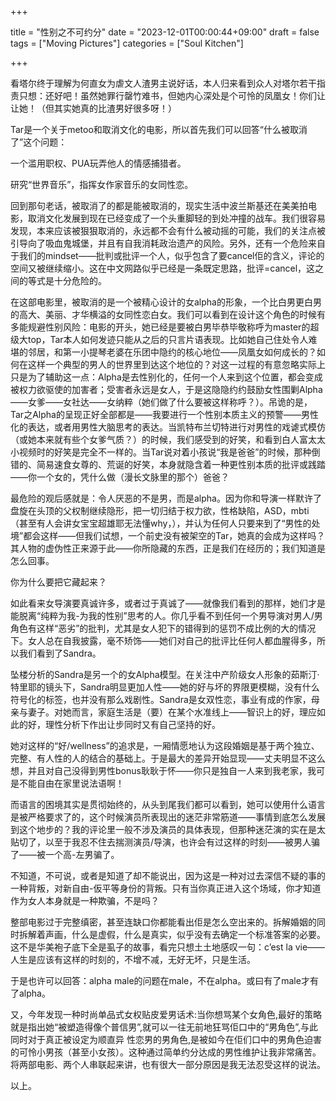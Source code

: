 +++

title = "性别之不可约分"
date = "2023-12-01T00:00:44+09:00"
draft = false
tags = ["Moving Pictures"]
categories = ["Soul Kitchen"]

+++

看塔尔终于理解为何直女为虐文人渣男主说好话，本人归来看到众人对塔尔若干指责只想：还好吧！虽然她罪行罄竹难书，但她内心深处是个可怜的凤凰女！你们让让她！（但其实她真的比渣男好很多呀！）



Tar是一个关于metoo和取消文化的电影，所以首先我们可以回答“什么被取消了”这个问题：

一个滥用职权、PUA玩弄他人的情感捕猎者。

研究“世界音乐”，指挥女作家音乐的女同性恋。

回到那句老话，被取消了的都是能被取消的，现实生活中波兰斯基还在美美拍电影，取消文化发展到现在已经变成了一个头重脚轻的到处冲撞的战车。我们很容易发现，本来应该被狠狠取消的，永远都不会有什么被动摇的可能，我们的关注点被引导向了吸血鬼城堡，并且有自我消耗政治遗产的风险。另外，还有一个危险来自于我们的mindset——批判或批评一个人，似乎包含了要cancel佢的含义，评论的空间又被继续缩小。这在中文网路似乎已经是一条既定思路，批评=cancel，这之间的等式是十分危险的。

在这部电影里，被取消的是一个被精心设计的女alpha的形象，一个比白男更白男的高大、美丽、才华横溢的女同性恋白女。我们可以看到在设计这个角色的时候有多能规避性别风险：电影的开头，她已经是要被白男毕恭毕敬称呼为master的超级大top，Tar本人如何发迹只能从之后的只言片语表现。比如她自己住处令人难堪的邻居，和第一小提琴老婆在乐团中隐约的核心地位——凤凰女如何成长的？如何在这样一个典型的男人的世界里到达这个地位的？对这一过程的有意忽略实际上只是为了辅助这一点：Alpha是去性别化的，任何一个人来到这个位置，都会变成被权力欲驱使的加害者；受害者永远是女人，于是这隐隐约约鼓励女性围剿Alpha——女爹——女社达——女纳粹（她们做了什么要被这样称呼？）。吊诡的是，Tar之Alpha的呈现正好全部都是——我要进行一个性别本质主义的预警——男性化的表达，或者用男性大脑思考的表达。当凯特布兰切特进行对男性的戏谑式模仿（或她本来就有些个女爹气质？）的时候，我们感受到的好笑，和看到白人富太太小视频时的好笑是完全不一样的。当Tar说对着小孩说“我是爸爸”的时候，那种倒错的、简易速食女尊的、荒诞的好笑，本身就隐含着一种更性别本质的批评或践踏——你一个女的，凭什么做（漫长文脉里的那个）爸爸？

最危险的观后感就是：令人厌恶的不是男，而是alpha。因为你和导演一样默许了盘旋在头顶的父权制继续隐形，把一切归结于权力欲，性格缺陷，ASD，mbti（甚至有人会讲女宝宝超雄耶无法懂why，），并认为任何人只要来到了“男性的处境”都会这样——但我们试想，一个前史没有被架空的Tar，她真的会成为这样吗？其人物的虚伪性正来源于此——你所隐藏的东西，正是我们在经历的；我们知道是怎么回事。

你为什么要把它藏起来？



如此看来女导演要真诚许多，或者过于真诚了——就像我们看到的那样，她们才是能脱离“纯粹为我-为我的性别”思考的人。你几乎看不到任何一个男导演对男人/男角色有这样“恶劣”的批判，尤其是女人犯下的错得到的惩罚不成比例的大的情况下。女人总在自我披露，毫不矫饰——她们对自己的批评比任何人都血腥得多，所以我们看到了Sandra。

坠楼分析的Sandra是另一个的女Alpha模型。在关注中产阶级女人形象的茹斯汀·特里耶的镜头下，Sandra明显更加人性——她的好与坏的界限更模糊，没有什么符号化的标签，也并没有那么戏剧性。Sandra是女双性恋，事业有成的作家，母亲与妻子。对她而言，家庭生活是（要）在某个水准线上——智识上的好，理应如此的好，理性分析下作出让步同时又有自己坚持的好。

她对这样的“好/wellness”的追求是，一厢情愿地认为这段婚姻是基于两个独立、完整、有人性的人的结合的基础上。于是最大的差异开始显现——丈夫明显不这么想，并且对自己没得到男性bonus耿耿于怀——你只是独自一人来到我老家，我可是不能自由在家里说法语啊！

而语言的困境其实是贯彻始终的，从头到尾我们都可以看到，她可以使用什么语言是被严格要求了的，这个时候演员所表现出的迷茫非常筋道——事情到底怎么发展到这个地步的？我的评论里一般不涉及演员的具体表现，但那种迷茫演的实在是太贴切了，以至于我忍不住去揣测演员/导演，也许会有过这样的时刻——被男人骗了——被一个高-左男骗了。

不知道，不可说，或者是知道了却不能说出，因为这是一种对过去深信不疑的事的一种背叛，对新自由-仮平等身份的背叛。只有当你真正进入这个场域，你才知道作为女人本身就是一种欺骗，不是吗？

整部电影过于完整缜密，甚至连缺口你都能看出佢是怎么空出来的。拆解婚姻的同时拆解着声画，什么是虚假，什么是真实，似乎没有去确定一个标准答案的必要。这不是华美袍子底下全是虱子的故事，看完只想土土地感叹一句：c’est la vie——人生是应该有这样的时刻的，不增不减，无好无坏，只是生活。

于是也许可以回答：alpha male的问题在male，不在alpha。或曰有了male才有了alpha。



又，今年发现一种时尚单品式女权贴皮爱男话术:当你想骂某个女角色,最好的策略就是指出她“被塑造得像个普信男”,就可以一往无前地狂骂佢口中的“男角色”,与此同时对于真正被设定为顺直异 性恋男的男角色,是被如今在佢们口中的男角色迫害的可怜小男孩（甚至小女孩）。这种通过简单约分达成的男性维护让我非常痛苦。将两部电影、两个人串联起来讲，也有很大一部分原因是我无法忍受这样的说法。

以上。
